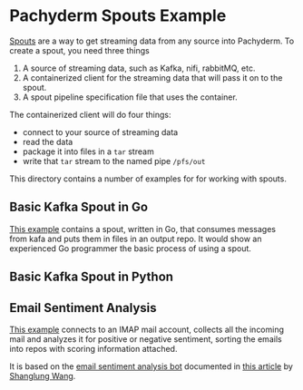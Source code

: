 # Pachyderm Spouts Example

[Spouts](http://docs.pachyderm.com/fundamentals/spouts.md) are a way to get streaming data from any source into Pachyderm.
To create a spout, you need three things

1. A source of streaming data, such as Kafka, nifi, rabbitMQ, etc.
1. A containerized client for the streaming data that will pass it on to the spout.
1. A spout pipeline specification file that uses the container.

The containerized client will do four things:

- connect to your source of streaming data
- read the data
- package it into files in a `tar` stream
- write that `tar` stream to the named pipe `/pfs/out`

This directory contains a number of examples for for working with spouts.

## Basic Kafka Spout in Go

[This example](./kafka/) contains a spout, written in Go, that consumes messages from kafa and puts them in files in an output repo.
It would show an experienced Go programmer the basic process of using a spout.

## Basic Kafka Spout in Python

## Email Sentiment Analysis

[This example](./EmailSentimentAnalysis/) connects to an IMAP mail account, 
collects all the incoming mail and analyzes it for positive or negative sentiment,
sorting the emails into repos with scoring information attached.

It is based on the [email sentiment analysis bot](https://github.com/shanglun/SentimentAnalyzer) documented in [this article](https://www.toptal.com/java/email-sentiment-analysis-bot) by [Shanglung Wang](https://www.linkedin.com/in/shanglun/).

